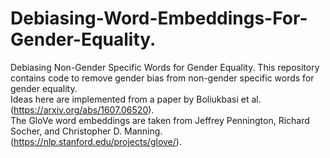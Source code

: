 # Debiasing-Word-Embeddings-For-Gender-Equality.
Debiasing Non-Gender Specific Words for Gender Equality.
This repository contains code to remove gender bias from non-gender specific words for gender equality.<br>
Ideas here are implemented from a paper by Boliukbasi et al. (https://arxiv.org/abs/1607.06520).<br>
The GloVe word embeddings are taken from Jeffrey Pennington, Richard Socher, and Christopher D. Manning. (https://nlp.stanford.edu/projects/glove/).

